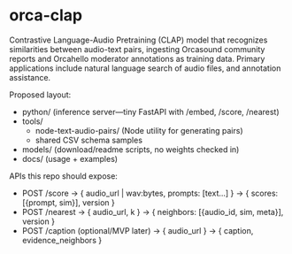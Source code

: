 # orca-clap
Contrastive Language-Audio Pretraining (CLAP) model that recognizes similarities between audio-text pairs, ingesting Orcasound community reports and Orcahello moderator annotations as training data. Primary applications include natural language search of audio files, and annotation assistance.

Proposed layout:
- python/ (inference server—tiny FastAPI with /embed, /score, /nearest)
- tools/
  - node-text-audio-pairs/ (Node utility for generating pairs)
  -   shared CSV schema samples
- models/ (download/readme scripts, no weights checked in)
- docs/ (usage + examples)

APIs this repo should expose:
- POST /score → { audio_url | wav:bytes, prompts: [text...] } -> { scores: [{prompt, sim}], version }
- POST /nearest → { audio_url, k } -> { neighbors: [{audio_id, sim, meta}], version }
- POST /caption (optional/MVP later) → { audio_url } -> { caption, evidence_neighbors }
